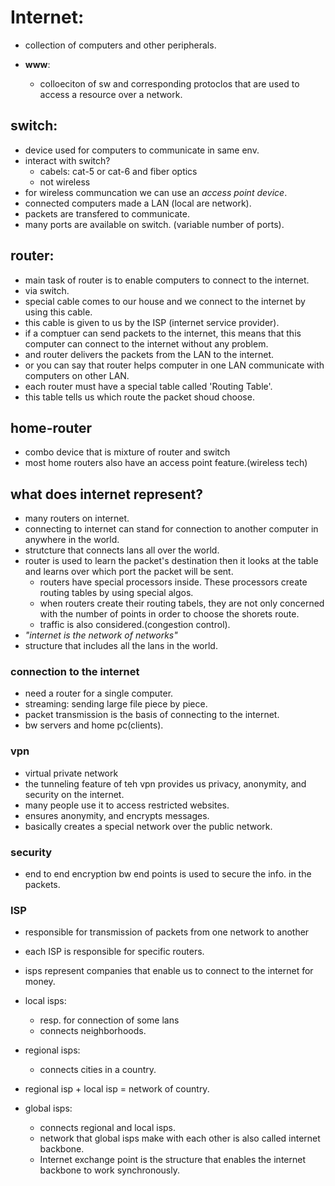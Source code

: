 # Internet:
- collection of computers and other peripherals.

- **www**: 
    - colloeciton of sw and corresponding protoclos that are used to access a resource over a network.

## switch:
- device used for computers to communicate in same env.
- interact with switch?
    - cabels: cat-5 or cat-6 and fiber optics
    - not wireless
- for wireless communcation we can use an *access point device*.
- connected computers made a LAN (local are network).
- packets are transfered to communicate.
- many ports are available on switch. (variable number of ports).

## router:
- main task of router is to enable computers to connect to the internet.
- via switch.
- special cable comes to our house and we connect to the internet by using this cable.
- this cable is given to us by the ISP (internet service provider).
- if a comptuer can send packets to the internet, this means that this computer can connect to the internet without any problem.
- and router delivers the packets from the LAN to the internet.
- or you can say that router helps computer in one LAN communicate with computers on other LAN.
- each router must have a special table called 'Routing Table'.
- this table tells us which route the packet shoud choose.

## home-router
- combo device that is mixture of router and switch
- most home routers also have an access point feature.(wireless tech)

## what does internet represent?
- many routers on internet.
- connecting to internet can stand for connection to another computer in anywhere in the world.
- strutcture that connects lans all over the world.
- router is used to learn the packet's destination then it looks at the table and learns over which port the packet will be sent.
    - routers have special processors inside. These processors create routing tables by using special algos.
    - when routers create their routing tabels, they are not only concerned with the number of points in order to choose the shorets route.
    - traffic is also considered.(congestion control).
- *"internet is the network of networks"*
- structure that includes all the lans in the world.

### connection to the internet
- need a router for a single computer.
- streaming: sending large file piece by piece.
- packet transmission is the basis of connecting to the internet.
- bw servers and home pc(clients).

### vpn
- virtual private network
- the tunneling feature of teh vpn provides us privacy, anonymity, and security on the internet.
- many people use it to access restricted websites.
- ensures anonymity, and encrypts messages.
- basically creates a special network over the public network.

### security
- end to end encryption bw end points is used to secure the info. in the packets.
 
### ISP
- responsible for transmission of packets from one network to another
- each ISP is responsible for specific routers.
- isps represent companies that enable us to connect to the internet for money.
- local isps:
    - resp. for connection of some lans
    - connects neighborhoods.
- regional isps:
    - connects cities in a country.

- regional isp + local isp = network of country.
- global isps:
    - connects regional and local isps.
    - network that global isps make with each other is also called internet backbone.
    - Internet exchange point is the structure that enables the internet backbone to work synchronously.









































